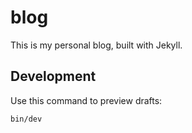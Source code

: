 # blog

This is my personal blog, built with Jekyll.

## Development

Use this command to preview drafts:

```shell
bin/dev
```
